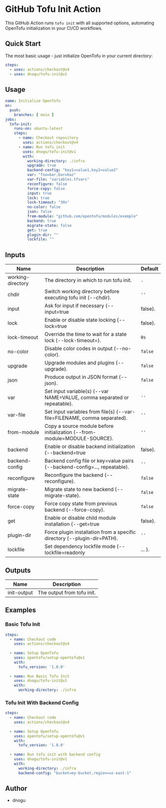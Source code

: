 # GitHub Tofu Init Action

This GitHub Action runs `tofu init` with all supported options, automating OpenTofu initialization in your CI/CD workflows.

## Quick Start

The most basic usage - just initialize OpenTofu in your current directory:

```yaml
steps:
  - uses: actions/checkout@v4
  - uses: dnogu/tofu-init@v1
```

## Usage

```yaml
name: Initialize OpenTofu
on:
  push:
    branches: [ main ]
jobs:
  tofu-init:
    runs-on: ubuntu-latest
    steps:
      - name: Checkout repository
        uses: actions/checkout@v4
      - name: Run tofu init
        uses: dnogu/tofu-init@v1
        with:
          working-directory: ./infra
          upgrade: true
          backend-config: "key1=value1,key2=value2"
          var: "foo=bar,bar=baz"
          var-file: "variables.tfvars"
          reconfigure: false
          force-copy: false
          input: true
          lock: true
          lock-timeout: "30s"
          no-color: false
          json: false
          from-module: "github.com/opentofu/modules/example"
          backend: true
          migrate-state: false
          get: true
          plugin-dir: ""
          lockfile: ""

```

## Inputs

| Name              | Description                                                                 | Default      |
|-------------------|-----------------------------------------------------------------------------|-------------|
| working-directory | The directory in which to run tofu init.                                    | `.`         |
| chdir             | Switch working directory before executing tofu init (--chdir).               | `''`        |
| input             | Ask for input if necessary (--input=true|false).                            | `true`      |
| lock              | Enable or disable state locking (--lock=true|false).                        | `true`      |
| lock-timeout      | Override the time to wait for a state lock (--lock-timeout=<duration>).      | `0s`        |
| no-color          | Disable color codes in output (--no-color).                                 | `false`     |
| upgrade           | Upgrade modules and plugins (--upgrade).                                    | `false`     |
| json              | Produce output in JSON format (--json).                                     | `false`     |
| var               | Set input variable(s) (--var NAME=VALUE, comma separated or repeatable).     | `''`        |
| var-file          | Set input variables from file(s) (--var-file=FILENAME, comma separated).     | `''`        |
| from-module       | Copy a source module before initialization (--from-module=MODULE-SOURCE).    | `''`        |
| backend           | Enable or disable backend initialization (--backend=true|false).             | `true`      |
| backend-config    | Backend config file or key=value pairs (--backend-config=..., repeatable).   | `''`        |
| reconfigure       | Reconfigure the backend (--reconfigure).                                    | `false`     |
| migrate-state     | Migrate state to new backend (--migrate-state).                             | `false`     |
| force-copy        | Force copy state from previous backend (--force-copy).                      | `false`     |
| get               | Enable or disable child module installation (--get=true|false).             | `true`      |
| plugin-dir        | Force plugin installation from a specific directory (--plugin-dir=PATH).     | `''`        |
| lockfile          | Set dependency lockfile mode (--lockfile=readonly|... ).                    | `''`        |

## Outputs

| Name         | Description                      |
|--------------|----------------------------------|
| init-output  | The output from tofu init.       |


## Examples

### Basic Tofu Init
```yaml
steps:
  - name: Checkout code
    uses: actions/checkout@v4
  
  - name: Setup OpenTofu
    uses: opentofu/setup-opentofu@v1
    with:
      tofu_version: '1.8.0'
  
  - name: Run Basic Tofu Init
    uses: dnogu/tofu-init@v1
    with:
      working-directory: ./infra
```

### Tofu Init With Backend Config
```yaml
steps:
  - name: Checkout code
    uses: actions/checkout@v4
  
  - name: Setup OpenTofu
    uses: opentofu/setup-opentofu@v1
    with:
      tofu_version: '1.8.0'
  
  - name: Run tofu init with backend config
    uses: dnogu/tofu-init@v1
    with:
      working-directory: ./infra
      backend-config: "bucket=my-bucket,region=us-east-1"
```

## Author

- dnogu
